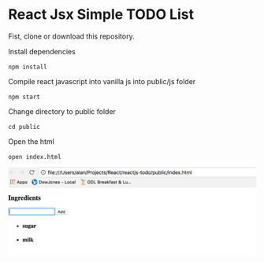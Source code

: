 # React Jsx Simple TODO List
Fist, clone or download this repository.

Install dependencies
```
npm install
```

Compile react javascript into vanilla js into public/js folder
```
npm start
```

Change directory to public folder
```
cd public
```

Open the html
```
open index.html
```

![TODO list](jsx-todo.png "TODO list")
